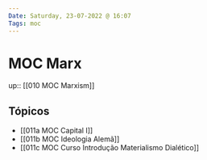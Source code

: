 ```yaml
---
Date: Saturday, 23-07-2022 @ 16:07
Tags: moc 
---
```

# MOC Marx
up:: [[010 MOC Marxism]]

## Tópicos
- [[011a MOC Capital I]]
- [[011b MOC Ideologia Alemã]]
- [[011c MOC Curso Introdução Materialismo Dialético]]

